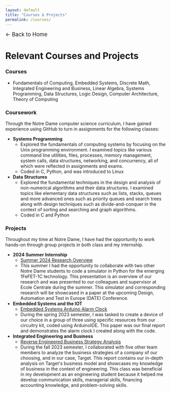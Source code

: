 ```yaml
---
layout: default
title: "Courses & Projects"
permalink: /courses/
---
```

<p><a href="/" style="text-decoration: none; font-size: 1.2em;">&#8592; Back to Home</a></p>

# Relevant Courses and Projects
### Courses
- Fundamentals of Computing, Embedded Systems, Discrete Math, Integrated Engineering and Business, Linear Algebra, Systems Programming, Data Structures, Logic Design, Computer Architecture, Theory of Computing

### Coursework
Through the Notre Dame computer science curriculum, I have gained experience using GitHub to turn in assignments for the following classes:
- **Systems Programming**
  - Explored the fundamentals of computing systems by focusing on the Unix programming environment. I examined topics like various command line utilities, files, processes, memory management, system calls, data structures, networking, and concurrency, all of which were reflected in assignments and exams.
  - Coded in C, Python, and was introduced to Linux
- **Data Structures**
  - Explored the fundamental techniques in the design and analysis of non-numerical algorithms and their data structures. I examined topics like elementary data structures such as lists, stacks, queues and more advanced ones such as priority queues and search trees along with design techniques such as divide-and-conquer in the context of sorting and searching and graph algorithms.
  - Coded in C and Python
  
### Projects
Throughout my time at Notre Dame, I have had the opportunity to work hands-on through group projects in both class and my internship.
  - **2024 Summer Internship**
    - [Summer 2024 Research Overview](https://drive.google.com/file/d/1JLobanMghU0BThjfUFPfDm1kEdzmRJpL/view?usp=sharing)
    - This summer I had the opportunity to collaborate with two other Notre Dame students to code a simulator in Python for the emerging 1FeFET-1C technology. This presentation is an overview of our research and was presented to our colleagues and supervisor at Ecole Centrale during the summer. This simulator and corresponding research will be showcased in a paper at the upcoming Design, Automation and Test in Europe (DATE) Conference.
  - **Embedded Systems and the IOT** 
    - [Embedded Systems Arduino Alarm Clock](https://drive.google.com/file/d/1fqGMwwIqGyOh9vdnps0222qhOzG6_P9j/view?usp=sharing)
    - During the spring 2023 semester, I was tasked to create a device of our choice in a group of three using specific resources from our circuitry kit, coded using ArduinoIDE. This paper was our final report and demonstrates the alarm clock I created along with the code.
  - **Integrated Engineering and Business** 
    - [Reverse Engineered Business Strategy Analysis](https://drive.google.com/file/d/1OPbxqOaO6ukg5IDRSPB5XJKW22vLH17u/view?usp=sharing)
    - During the fall 2023 semester, I collaborated with five other team members to analyze the business strategies of a company of our choosing, and in our case, Target. This report contains our in-depth analysis on Target's business model and showcases my knowledge of business in the context of engineering. This class was beneficial in my development as an engineering student because it helped me develop communication skills, managerial skills, financing accounting knowledge, and problem-solving skills.
